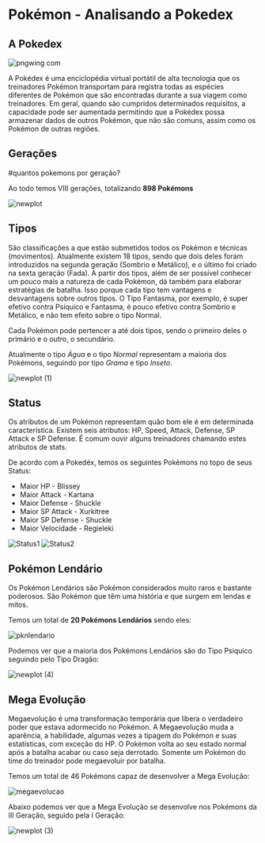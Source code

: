  # Pokémon - Analisando a Pokedex

## A Pokedex
![pngwing com](https://user-images.githubusercontent.com/95966908/150204079-a4dd23d8-129f-4aac-99fd-485e4e3c8685.png)

A Pokédex é uma enciclopédia virtual portátil de alta tecnologia que os treinadores Pokémon transportam para registra todas as espécies diferentes de Pokémon que são encontradas durante a sua viagem como treinadores. Em geral, quando são cumpridos determinados requisitos, a capacidade pode ser aumentada permitindo que a Pokédex possa armazenar dados de outros Pokémon, que não são comuns, assim como os Pokémon de outras regiões.

## Gerações

#quantos pokemons por geração?

Ao todo temos VIII gerações, totalizando **898 Pokémons**

![newplot](https://user-images.githubusercontent.com/95966908/150205800-d847fcf5-2f60-41c1-b3f7-77b3bcfb3e65.png)

## Tipos 
São classificações a que estão submetidos todos os Pokémon e técnicas (movimentos). Atualmente existem 18 tipos, sendo que dois deles foram introduzidos na segunda geração (Sombrio e Metálico), e o último foi criado na sexta geração (Fada). A partir dos tipos, além de ser possível conhecer um pouco mais a natureza de cada Pokémon, dá também para elaborar estratégias de batalha. Isso porque cada tipo tem vantagens e desvantagens sobre outros tipos. O Tipo Fantasma, por exemplo, é super efetivo contra Psíquico e Fantasma, é pouco efetivo contra Sombrio  e Metálico, e não tem efeito sobre o tipo Normal.

Cada Pokémon pode pertencer a até dois tipos, sendo o primeiro deles o primário e o outro, o secundário.

Atualmente o tipo *Água* e o tipo *Normal* representam a maioria dos Pokémons, seguindo por tipo *Grama* e tipo *Inseto*.

![newplot (1)](https://user-images.githubusercontent.com/95966908/150205948-7835a004-8a9b-485e-b766-b80fa4cfe3be.png)

## Status

Os atributos de um Pokémon representam quão bom ele é em determinada característica. Existem seis atributos: HP, Speed, Attack, Defense, SP Attack e SP Defense. É comum ouvir alguns treinadores chamando estes atributos de stats.

De acordo com a Pokedéx, temos os seguintes Pokémons no topo de seus Status:

- Maior HP - Blissey
- Maior Attack - Kartana
- Maior Defense - Shuckle
- Maior SP Attack - Xurkitree
- Maior SP Defense - Shuckle
- Maior Velocidade - Regieleki

![Status1](https://user-images.githubusercontent.com/95966908/150206577-94c3ef20-4f21-4a50-8dae-814670c9716a.PNG)
![Status2](https://user-images.githubusercontent.com/95966908/150206589-0ecc4be0-9794-42d1-b75d-e9926cf8d793.PNG)

## Pokémon Lendário
Os Pokémon Lendários são Pokémon considerados muito raros e bastante poderosos. São Pokémon que têm uma história e que surgem em lendas e mitos.

Temos um total de **20 Pokémons Lendários** sendo eles:

![pknlendario](https://user-images.githubusercontent.com/95966908/150207363-1966d121-23f4-4ad1-b7b2-83c5bc9d6345.PNG)

Podemos ver que a maioria dos Pokémons Lendários são do Tipo Psiquico seguindo pelo Tipo Dragão:

![newplot (4)](https://user-images.githubusercontent.com/95966908/150209159-7be87d72-4324-4dcb-bfa1-f4221992511e.png)

## Mega Evolução
Megaevolução é uma transformação temporária que libera o verdadeiro poder que estava adormecido no Pokémon. A Megaevolução muda a aparência, a habilidade, algumas vezes a tipagem do Pokémon e suas estatísticas, com exceção do HP. O Pokémon volta ao seu estado normal após a batalha acabar ou caso seja derrotado. Somente um Pokémon do time do treinador pode megaevoluir por batalha.

Temos um total de 46 Pokémons capaz de desenvolver a Mega Evolução:

![megaevolucao](https://user-images.githubusercontent.com/95966908/150208687-556ef2fc-4414-4e65-a5fe-b8817f61516d.PNG)

Abaixo podemos ver que a Mega Evolução se desenvolve nos Pokémons da III Geração, seguido pela I Geração:

![newplot (3)](https://user-images.githubusercontent.com/95966908/150208511-317100dc-7938-4e4e-bbac-319d1b0c4ebe.png)
